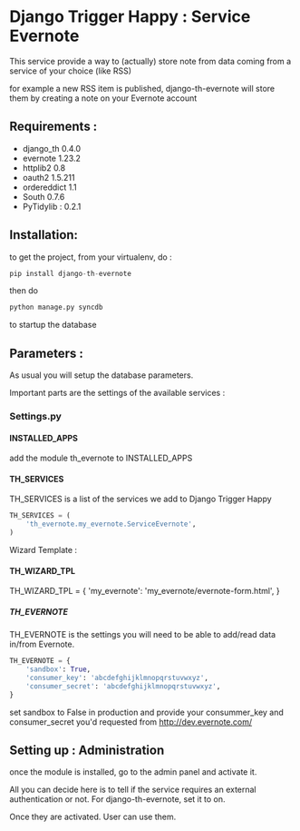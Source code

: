 Django Trigger Happy : Service Evernote
=======================================

This service provide a way to (actually) store note from data coming from a service of your choice (like RSS)

for example a new RSS item is published, django-th-evernote will store them by creating a note on your Evernote account

Requirements :
-------------
* django_th 0.4.0
* evernote 1.23.2
* httplib2 0.8
* oauth2 1.5.211
* ordereddict 1.1
* South 0.7.6
* PyTidylib : 0.2.1

Installation:
------------
to get the project, from your virtualenv, do :
```python
pip install django-th-evernote
```
then do
```python
python manage.py syncdb
```
to startup the database

Parameters :
------------
As usual you will setup the database parameters.

Important parts are the settings of the available services :

### Settings.py 

#### INSTALLED_APPS

add the module th_evernote to INSTALLED_APPS

#### TH_SERVICES 

TH_SERVICES is a list of the services we add to Django Trigger Happy

```python
TH_SERVICES = (
    'th_evernote.my_evernote.ServiceEvernote',
)
```
Wizard Template :

#### TH_WIZARD_TPL
TH_WIZARD_TPL = {
    'my_evernote':
    'my_evernote/evernote-form.html',
}

##### TH_EVERNOTE
TH_EVERNOTE is the settings you will need to be able to add/read data in/from Evernote.
```python
TH_EVERNOTE = {
    'sandbox': True,
    'consumer_key': 'abcdefghijklmnopqrstuvwxyz',
    'consumer_secret': 'abcdefghijklmnopqrstuvwxyz',
}
```
set sandbox to False in production and provide your consummer_key and consumer_secret you'd requested from http://dev.evernote.com/



Setting up : Administration
---------------------------

once the module is installed, go to the admin panel and activate it.

All you can decide here is to tell if the service requires an external authentication or not. For django-th-evernote, set it to on.

Once they are activated. User can use them.


